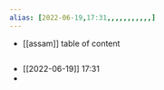 ```yaml
---
alias: [2022-06-19,17:31,,,,,,,,,,,]
---
```

- [[assam]]
table of content
```toc
```

- [[2022-06-19]] 17:31
- 